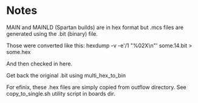 # Notes

MAIN and MAINLD (Spartan builds) are in hex format but .mcs files are generated using the .bit (binary) file.  

Those were converted like this:
hexdump -v -e'/1  "%02X\n"' some.14.bit > some.hex

And then checked in here.

Get back the original .bit using multi_hex_to_bin

For efinix, these .hex files are simply copied from outflow directory.
See copy_to_single.sh utility script in boards dir.
